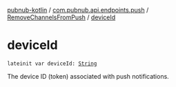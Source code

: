 [pubnub-kotlin](../../index.md) / [com.pubnub.api.endpoints.push](../index.md) / [RemoveChannelsFromPush](index.md) / [deviceId](./device-id.md)

# deviceId

`lateinit var deviceId: `[`String`](https://kotlinlang.org/api/latest/jvm/stdlib/kotlin/-string/index.html)

The device ID (token) associated with push notifications.

